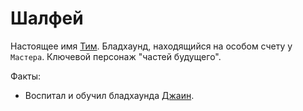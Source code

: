 # Шалфей

Настоящее имя [Тим](./tim.md). Бладхаунд, находящийся на особом счету у `Мастера`. Ключевой персонаж "частей будущего".

Факты:
* Воспитал и обучил бладхаунда [Джаин](./jayn.md).